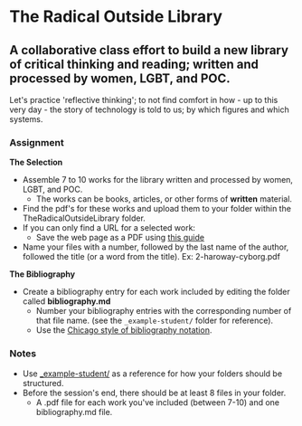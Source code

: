 # The Radical Outside Library

## A collaborative class effort to build a new library of critical thinking and reading; written and processed by women, LGBT, and POC.

Let's practice 'reflective thinking'; to not find comfort in how - up to this very day - the story of technology is told to us; by which figures and which systems.

### Assignment

**The Selection**
- Assemble 7 to 10 works for the library written and processed by women, LGBT, and POC.
  - The works can be books, articles, or other forms of **written** material.
- Find the pdf's for these works and upload them to your folder within the TheRadicalOutsideLibrary folder.
- If you can only find a URL for a selected work:
  - Save the web page as a PDF using [this guide](https://www.digitaltrends.com/computing/how-to-save-a-webpage-as-a-pdf/)
- Name your files with a number, followed by the last name of the author, followed the title (or a word from the title). Ex: 2-haroway-cyborg.pdf

**The Bibliography**
- Create a bibliography entry for each work included by editing the folder called **bibliography.md**
  - Number your bibliography entries with the corresponding number of that file name. (see the `_example-student/` folder for reference).
  - Use the [Chicago style of bibliography notation](http://www.chicagomanualofstyle.org/tools_citationguide/citation-guide-1.html).


### Notes
- Use [_example-student/](https://github.com/morehshin/TheRadicalOutside/tree/master/TheRadicalOutsideLibrary/_example-student) as a reference for how your folders should be structured.
- Before the session's end, there should be at least 8 files in your folder.
  - A .pdf file for each work you've included (between 7-10) and one bibliography.md file.
